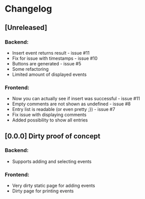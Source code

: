 # Changelog

## [Unreleased]
### Backend:
- Insert event returns result - issue #11
- Fix for issue with timestamps - issue #10
- Buttons are generated - issue #5
- Some refactoring
- Limited amount of displayed events
### Frontend:
- Now you can actually see if insert was successful - issue #11
- Empty comments are not shown as undefined - issue #8
- Entry list is readable (or even pretty ;}) - issue #7
- Fix issue with displaying comments
- Added possibility to show all entries

## [0.0.0] Dirty proof of concept
### Backend:
- Supports adding and selecting events
### Frontend:
- Very dirty static page for adding events
- Dirty page for printing events
